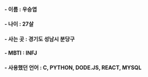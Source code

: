 #### - 이름 : 우승엽
#### - 나이 : 27살
#### - 사는 곳 : 경기도 성남시 분당구
#### - MBTI : INFJ
#### - 사용했던 언어 : C, PYTHON, DODE.JS, REACT, MYSQL

                                                                               
